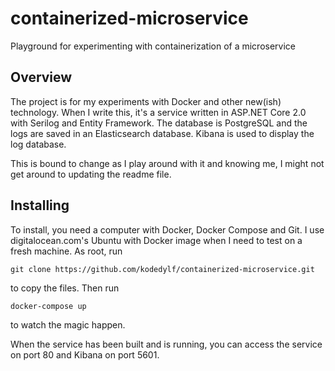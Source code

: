 # containerized-microservice
Playground for experimenting with containerization of a microservice

## Overview
The project is for my experiments with Docker and other new(ish) technology. When I write this, it's a service written in ASP.NET Core 2.0 with Serilog and Entity Framework. The database is PostgreSQL and the logs are saved in an Elasticsearch database. Kibana is used to display the log database.

This is bound to change as I play around with it and knowing me, I might not get around to updating the readme file.

## Installing
To install, you need a computer with Docker, Docker Compose and Git. I use digitalocean.com's Ubuntu with Docker image when I need to test on a fresh machine.
As root, run

`git clone https://github.com/kodedylf/containerized-microservice.git` 

to copy the files. Then run

`docker-compose up`

to watch the magic happen.

When the service has been built and is running, you can access the service on port 80 and Kibana on port 5601.
